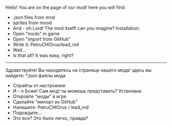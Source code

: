Hello! You are on the page of our mod!
here you will find:
* .json files from mod
* sprites from mood
* And - oh Lord! The mod itself! can you imagine?
Installation:
* Open "mods" in game
* Open "import from GitHub"
* Write it:
 PetruCHIOrus/lead_ind
* Wait...
* Is that all? It was easy, right?
----------------------------------
Здравствуйте!  Вы находитесь на странице нашего мода!
здесь вы найдете:
*.json файлы мода
* Спрайты от настроения
* И - о Боже!  Сам мод!  ты можешь представить?
 Установка:
* Откройте "моды" в игре
* Сделайте "импорт из GitHub"
* Напишите: PetruCHIOrus / lead_ind
* Подождите...
* Это все?  Это было легко, правда?
